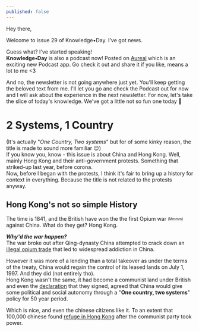 ```yaml
---
published: false
---
```

Hey there,

Welcome to issue 29 of Knowledge•Day. I've got news.  

Guess what? I've started speaking!  
**Knowledge•Day** is also a podcast now! Posted on [Aureal](https://play.google.com/store/apps/details?id=co.titandlt.auditory) which is an exciting new Podcast app. Go check it out and share it if you like, means a lot to me <3  

And no, the newsletter is not going anywhere just yet. You'll keep getting the beloved text from me. I'll let you go anc check the Podcast out for now and I will ask about the experience in the next newsletter. For now, let's take the slice of today's knowledge. We've got a little not so fun one today 🤷  

# 2 Systems, 1 Country
(It's actually "_One Country, Two systems_" but for of some kinky reason, the title is made to sound more familiar 😉)  
If you know you, know - this issue is about China and Hong Kong. Well, mainly Hong Kong and their anti-government protests. Something that striked-up last year, before corona.  
Now, before I began with the protests, I think it's fair to bring up a history for context in everything. Because the title is not related to the protests anyway.  

## Hong Kong's not so simple History
The time is 1841, and the British have won the the first Opium war <sub><sup>(Mmmm)</sup></sub> against China. What do they get? Hong Kong.  

***Why'd the war happen?***  
The war broke out after Qing-dynasty China attempted to crack down an [illegal opium trade](https://www.bl.uk/learning/histcitizen/trading/story/trade/4tradingplaces.html) that led to widespread addiction in China.   

However it was more of a lending than a total takeover as under the terms of the treaty, China would regain the control of its leased lands on July 1, 1997. And they did (not entirely tho).  
Hong Kong wasn't the same, it had become a communist land under British and even the [declaration](https://www.cmab.gov.hk/en/issues/joint3.htm) that they signed, agreed that China would give some political and social autonomy through a "**One country, two systems**" policy for 50 year period.  

Which is nice, and even the chinese citizens like it. To an extent that 100,000 chinese found [refuge in Hong Kong](https://www.scmp.com/news/hong-kong/community/article/2125451/explainer-how-hong-kong-has-decades-been-magnet-refugees) after the communist party took power.